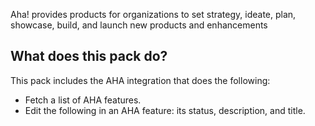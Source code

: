 Aha! provides products for organizations to set strategy, ideate, plan, showcase, build, and launch new products and enhancements
## What does this pack do?
This pack includes the AHA integration that does the following:
- Fetch a list of AHA features.
- Edit the following in an AHA feature: its status, description, and title.

